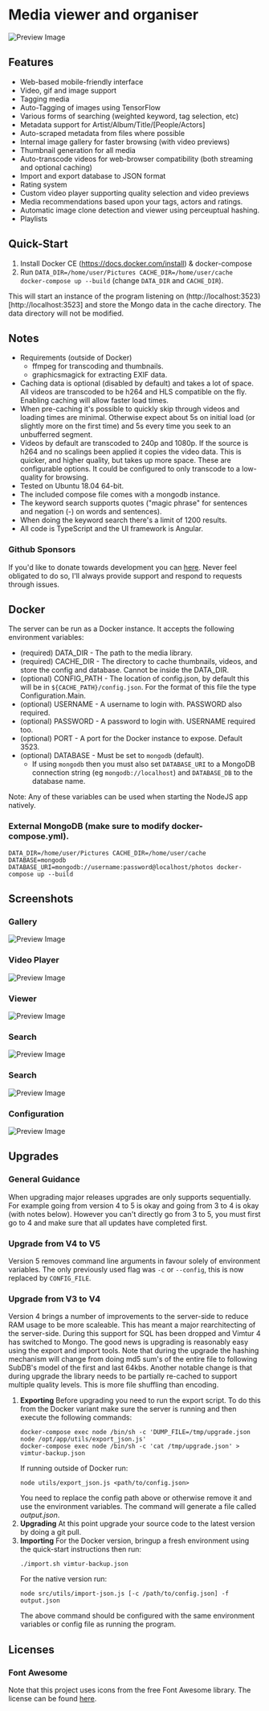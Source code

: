 # Media viewer and organiser

![Preview Image](screenshots/gallery.png)

## Features

- Web-based mobile-friendly interface
- Video, gif and image support
- Tagging media
- Auto-Tagging of images using TensorFlow
- Various forms of searching (weighted keyword, tag selection, etc)
- Metadata support for Artist/Album/Title/[People/Actors]
- Auto-scraped metadata from files where possible
- Internal image gallery for faster browsing (with video previews)
- Thumbnail generation for all media
- Auto-transcode videos for web-browser compatibility (both streaming and optional caching)
- Import and export database to JSON format
- Rating system
- Custom video player supporting quality selection and video previews
- Media recommendations based upon your tags, actors and ratings.
- Automatic image clone detection and viewer using perceuptual hashing.
- Playlists

## Quick-Start

1. Install Docker CE (https://docs.docker.com/install) & docker-compose
2. Run `DATA_DIR=/home/user/Pictures CACHE_DIR=/home/user/cache docker-compose up --build` (change `DATA_DIR` and `CACHE_DIR`).

This will start an instance of the program listening on (http://localhost:3523)[http://localhost:3523] and store the Mongo data in the cache directory. The data directory will not be modified.

## Notes

- Requirements (outside of Docker)
  - ffmpeg for transcoding and thumbnails.
  - graphicsmagick for extracting EXIF data.
- Caching data is optional (disabled by default) and takes a lot of space. All videos are transcoded to be h264 and HLS compatible on the fly. Enabling caching will allow faster load times.
- When pre-caching it's possible to quickly skip through videos and loading times are minimal. Otherwise expect about 5s on initial load (or slightly more on the first time) and 5s every time you seek to an unbufferred segment.
- Videos by default are transcoded to 240p and 1080p. If the source is h264 and no scalings been applied it copies the video data. This is quicker, and higher quality, but takes up more space. These are configurable options. It could be configured to only transcode to a low-quality for browsing.
- Tested on Ubuntu 18.04 64-bit.
- The included compose file comes with a mongodb instance.
- The keyword search supports quotes ("magic phrase" for sentences and negation (-) on words and sentences).
- When doing the keyword search there's a limit of 1200 results.
- All code is TypeScript and the UI framework is Angular.

### Github Sponsors

If you'd like to donate towards development you can [here](https://github.com/sponsors/simplyboo6). Never feel obligated to do so, I'll always provide support and respond to requests through issues.

## Docker

The server can be run as a Docker instance. It accepts the following environment variables:

- (required) DATA_DIR - The path to the media library.
- (required) CACHE_DIR - The directory to cache thumbnails, videos, and store the config and database. Cannot be inside the DATA_DIR.
- (optional) CONFIG_PATH - The location of config.json, by default this will be in `${CACHE_PATH}/config.json`. For the format of this file the type Configuration.Main.
- (optional) USERNAME - A username to login with. PASSWORD also required.
- (optional) PASSWORD - A password to login with. USERNAME required too.
- (optional) PORT - A port for the Docker instance to expose. Default 3523.
- (optional) DATABASE - Must be set to `mongodb` (default).
  - If using `mongodb` then you must also set `DATABASE_URI` to a MongoDB connection string (eg `mongodb://localhost`) and `DATABASE_DB` to the database name.

Note: Any of these variables can be used when starting the NodeJS app natively.

### External MongoDB (make sure to modify docker-compose.yml).

`DATA_DIR=/home/user/Pictures CACHE_DIR=/home/user/cache DATABASE=mongodb DATABASE_URI=mongodb://username:password@localhost/photos docker-compose up --build`

## Screenshots

### Gallery

![Preview Image](screenshots/gallery.png)

### Video Player

![Preview Image](screenshots/video-player.png)

### Viewer

![Preview Image](screenshots/viewer.png)

### Search

![Preview Image](screenshots/search.png)

### Search

![Preview Image](screenshots/metadata.png)

### Configuration

![Preview Image](screenshots/config.png)

## Upgrades

### General Guidance

When upgrading major releases upgrades are only supports sequentially. For example going from version 4 to 5 is okay and going from 3 to 4 is okay (with notes below). However you can't directly go from 3 to 5, you must first go to 4 and make sure that all updates have completed first.

### Upgrade from V4 to V5

Version 5 removes command line arguments in favour solely of environment variables. The only previously used flag was `-c` or `--config`, this is now replaced by `CONFIG_FILE`.

### Upgrade from V3 to V4

Version 4 brings a number of improvements to the server-side to reduce RAM usage to be more scaleable. This has meant a major rearchitecting of the server-side. During this support for SQL has been dropped and Vimtur 4 has switched to Mongo. The good news is upgrading is reasonably easy using the export and import tools.
Note that during the upgrade the hashing mechanism will change from doing md5 sum's of the entire file to following SubDB's model of the first and last 64kbs. Another notable change is that
during upgrade the library needs to be partially re-cached to support multiple quality levels. This is more file shuffling than encoding.

1. **Exporting**
   Before upgrading you need to run the export script. To do this from the Docker variant make sure the server is running and then execute the following commands:
   ```
   docker-compose exec node /bin/sh -c 'DUMP_FILE=/tmp/upgrade.json node /opt/app/utils/export_json.js'
   docker-compose exec node /bin/sh -c 'cat /tmp/upgrade.json' > vimtur-backup.json
   ```
   If running outside of Docker run:
   ```
   node utils/export_json.js <path/to/config.json>
   ```
   You need to replace the config path above or otherwise remove it and use the environment variables. The command will generate a file called _output.json_.
2. **Upgrading**
   At this point upgrade your source code to the latest version by doing a git pull.
3. **Importing**
   For the Docker version, bringup a fresh environment using the quick-start instructions then run:
   ```
   ./import.sh vimtur-backup.json
   ```
   For the native version run:
   ```
   node src/utils/import-json.js [-c /path/to/config.json] -f output.json
   ```
   The above command should be configured with the same environment variables or config file as running the program.

## Licenses

### Font Awesome

Note that this project uses icons from the free Font Awesome library. The license can be found [here](https://fontawesome.com/license).
